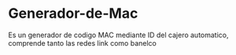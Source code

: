 # Generador-de-Mac
Es un generador de codigo MAC mediante ID del cajero automatico, comprende tanto las redes link como banelco
